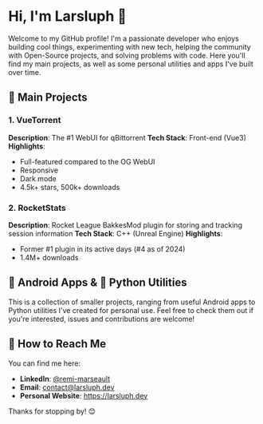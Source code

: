 # Hi, I'm Larsluph 👋

Welcome to my GitHub profile! I'm a passionate developer who enjoys building cool things, experimenting with new tech, helping the community with Open-Source projects, and solving problems with code. Here you'll find my main projects, as well as some personal utilities and apps I've built over time.

## 🚀 Main Projects

### 1. VueTorrent
**Description**: The #1 WebUI for qBittorrent
**Tech Stack**: Front-end (Vue3)
**Highlights**:
- Full-featured compared to the OG WebUI
- Responsive
- Dark mode
- 4.5k+ stars, 500k+ downloads

### 2. RocketStats
**Description**: Rocket League BakkesMod plugin for storing and tracking session information
**Tech Stack**: C++ (Unreal Engine)
**Highlights**:
- Former #1 plugin in its active days (#4 as of 2024)
- 1.4M+ downloads

## 📱 Android Apps & 🔧 Python Utilities  
This is a collection of smaller projects, ranging from useful Android apps to Python utilities I've created for personal use. Feel free to check them out if you're interested, issues and contributions are welcome!

## 🔗 How to Reach Me  
You can find me here:
- **LinkedIn**: [@remi-marseault](https://www.linkedin.com/in/remi-marseault/)
- **Email**: [contact@larsluph.dev](mailto:contact@larsluph.dev)
- **Personal Website**: https://larsluph.dev

Thanks for stopping by! 😊
